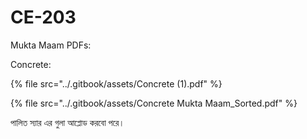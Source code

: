 # CE-203

Mukta Maam PDFs:

Concrete:

{% file src="../.gitbook/assets/Concrete (1).pdf" %}

{% file src="../.gitbook/assets/Concrete Mukta Maam_Sorted.pdf" %}

পালিত স্যার এর গুলা আপ্লোড করবো পরে।&#x20;
